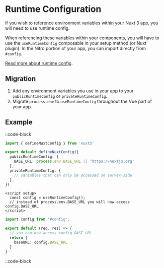 # Runtime Configuration

If you wish to reference environment variables within your Nuxt 3 app, you will need to use runtime config.

When referencing these variables within your components, you will have to use the `useRuntimeConfig` composable in your setup method (or Nuxt plugin). In the Nitro portion of your app, you can import directly from `#config`.

[Read more about runtime config](/docs/usage/runtime-config).

## Migration 

1. Add any environment variables you use in your app to your `publicRuntimeConfig` or `privateRuntimeConfig`.
1. Migrate `process.env` to `useRuntimeConfig` throughout the Vue part of your app.

## Example

::code-block

```ts [nuxt.config.ts]
import { defineNuxtConfig } from 'nuxt3'

export default defineNuxtConfig({
  publicRuntimeConfig: {
    BASE_URL: process.env.BASE_URL || 'https://nuxtjs.org'
  },
  privateRuntimeConfig: {
    // variables that can only be accessed on server-side
  },
})
```

```vue [pages/index.vue]
<script setup>
  const config = useRuntimeConfig();
  // instead of process.env.BASE_URL you will now access config.BASE_URL
</script>
```

```ts [server/api/hello.ts]
import config from '#config';

export default (req, res) => {
  // you can now access config.BASE_URL
  return {
    baseURL: config.BASE_URL
  }
}
```

::code-block
